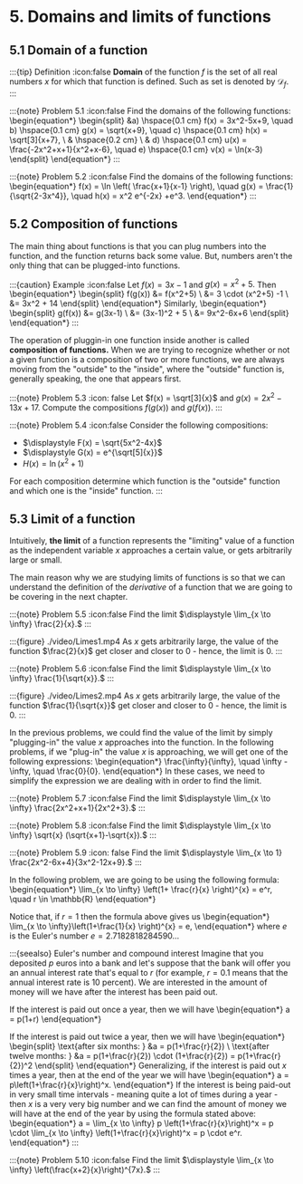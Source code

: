 # 5. Domains and limits of functions

## 5.1 Domain of a function

:::{tip} Definition
:icon:false
**Domain** of the function $f$ is the set of all real numbers $x$ for which that function is defined. Such as set is denoted by $\mathcal{D}_f.$
:::

:::{note} Problem 5.1
:icon:false
Find the domains of the following functions:
\begin{equation*}
\begin{split}
&a) \hspace{0.1 cm} f(x) = 3x^2-5x+9, \quad b) \hspace{0.1 cm} g(x) = \sqrt{x+9}, \quad c) \hspace{0.1 cm} h(x) = \sqrt[3]{x+7}, \\
& \hspace{0.2 cm} \\
& d) \hspace{0.1 cm} u(x) = \frac{-2x^2+x+1}{x^2+x-6}, \quad e) \hspace{0.1 cm} v(x) = \ln(x-3)
\end{split}
\end{equation*}
:::

:::{note} Problem 5.2
:icon:false
Find the domains of the following functions:
\begin{equation*}
f(x) = \ln \left( \frac{x+1}{x-1} \right), \quad g(x) = \frac{1}{\sqrt{2-3x^4}}, \quad h(x) = x^2 e^{-2x} +e^3.
\end{equation*}
:::


## 5.2 Composition of functions
The main thing about functions is that you can plug numbers into the function, and the function returns back some value. But, numbers aren't the only thing that can be plugged-into functions.

:::{caution} Example
:icon:false
Let $f(x) = 3x-1$ and $g(x) = x^2 + 5.$ Then
\begin{equation*}
\begin{split}
f(g(x)) &= f(x^2+5) \\ &= 3 \cdot (x^2+5) -1 \\ &= 3x^2 + 14 
\end{split}
\end{equation*}
Similarly,
\begin{equation*}
\begin{split}
g(f(x)) &= g(3x-1) \\ &= (3x-1)^2 + 5 \\ &= 9x^2-6x+6
\end{split}
\end{equation*}
:::

The operation of pluggin-in one function inside another is called **composition of functions.** When we are trying to recognize whether or not a given function is a composition of two or more functions, we are always moving from the "outside" to the "inside", where the "outside" function is, generally speaking, the one that appears first.

:::{note} Problem 5.3
:icon: false
Let $f(x) = \sqrt[3]{x}$ and $g(x) = 2x^2 -13x + 17.$ Compute the compositions $f(g(x))$ and $g(f(x)).$
:::

:::{note} Problem 5.4
:icon:false
Consider the following compositions:
- $\displaystyle F(x) = \sqrt{5x^2-4x}$
- $\displaystyle G(x) = e^{\sqrt[5]{x}}$
- $\displaystyle H(x) = \ln(x^2+1)$

For each composition determine which function is the "outside" function and which one is the "inside" function.
:::

## 5.3 Limit of a function
Intuitively, **the limit** of a function represents the "limiting" value of a function as the independent variable $x$ approaches a certain value, or gets arbitrarily large or small.

The main reason why we are studying limits of functions is so that we can understand the definition of the *derivative* of a function that we are going to be covering in the next chapter.

:::{note} Problem 5.5
:icon:false
Find the limit $\displaystyle \lim_{x \to \infty} \frac{2}{x}.$
:::

:::{figure} ./video/Limes1.mp4
As $x$ gets arbitrarily large, the value of the function $\frac{2}{x}$ get closer and closer to $0$ - hence, the limit is $0.$
:::

:::{note} Problem 5.6
:icon:false
Find the limit $\displaystyle \lim_{x \to \infty} \frac{1}{\sqrt{x}}.$
:::

:::{figure} ./video/Limes2.mp4
As $x$ gets arbitrarily large, the value of the function $\frac{1}{\sqrt{x}}$ get closer and closer to $0$ - hence, the limit is $0.$
:::

In the previous problems, we could find the value of the limit by simply "plugging-in" the value $x$ approaches into the function. In the following problems, if we "plug-in" the value $x$ is approaching, we will get one of the following expressions:
\begin{equation*}
\frac{\infty}{\infty}, \quad \infty - \infty, \quad \frac{0}{0}.
\end{equation*}
In these cases, we need to simplify the expression we are dealing with in order to find the limit.

:::{note} Problem 5.7
:icon:false
Find the limit $\displaystyle \lim_{x \to \infty} \frac{2x^2+x+1}{2x^2+3}.$
:::

:::{note} Problem 5.8
:icon:false
Find the limit $\displaystyle \lim_{x \to \infty} \sqrt{x} (\sqrt{x+1}-\sqrt{x}).$
:::

:::{note} Problem 5.9
:icon: false
Find the limit $\displaystyle \lim_{x \to 1} \frac{2x^2-6x+4}{3x^2-12x+9}.$
:::

In the following problem, we are going to be using the following formula:
\begin{equation*}
\lim_{x \to \infty} \left(1+ \frac{r}{x} \right)^{x} = e^r, \quad r \in \mathbb{R}
\end{equation*}

Notice that, if $r = 1$ then the formula above gives us
\begin{equation*}
\lim_{x \to \infty}\left(1+\frac{1}{x} \right)^{x} = e,
\end{equation*}
where $e$ is the Euler's number $e = 2.7182818284590\dots$

:::{seealso} Euler's number and compound interest
Imagine that you deposited $p$ euros into a bank and let's suppose that the bank will offer you an annual interest rate that's equal to $r$ (for example, $r = 0.1$ means that the annual interest rate is $10$ percent). We are interested in the amount of money will we have after the interest has been paid out. 

If the interest is paid out once a year, then we will have
\begin{equation*}
a = p(1+r)
\end{equation*}

If the interest is paid out twice a year, then we will have
\begin{equation*}
\begin{split}
\text{after six months: } &a = p(1+\frac{r}{2}) \\
\text{after twelve months: } &a = p(1+\frac{r}{2}) \cdot (1+\frac{r}{2}) = p(1+\frac{r}{2})^2
\end{split}
\end{equation*}
Generalizing, if the interest is paid out $x$ times a year, then  at the end of the year we will have
\begin{equation*}
a = p\left(1+\frac{r}{x}\right)^x.
\end{equation*}
If the interest is being paid-out in very small time intervals - meaning quite a lot of times during a year - then $x$ is a very very big number and we can find the amount of money we will have at the end of the year by using the formula stated above:
\begin{equation*}
a = \lim_{x \to \infty} p \left(1+\frac{r}{x}\right)^x = p \cdot \lim_{x \to \infty} \left(1+\frac{r}{x}\right)^x = p \cdot e^r.
\end{equation*}
:::

:::{note} Problem 5.10
:icon:false
Find the limit $\displaystyle \lim_{x \to \infty} \left(\frac{x+2}{x}\right)^{7x}.$
:::